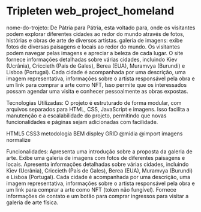 # Tripleten web_project_homeland

nome-do-trojeto: De Pátria para Pátria, esta voltado para, onde os visitantes podem explorar diferentes cidades ao redor do mundo através de fotos, histórias e obras de arte de diversos artistas.
 galeria de imagens: exibe fotos de diversas paisagens e locais ao redor do mundo. Os visitantes podem navegar pelas imagens e apreciar a beleza de cada lugar.
 O site fornece informações detalhadas sobre várias cidades, incluindo Kiev (Ucrânia), Criccieth (País de Gales), Berea (EUA), Muramvya (Burundi) e Lisboa (Portugal). Cada cidade é acompanhada por uma descrição, uma imagem representativa, informações sobre o artista responsável pela obra e um link para comprar a arte como NFT, Isso permite que os interessados possam agendar uma visita e conhecer pessoalmente as obras expostas.




Tecnologias Utilizadas:
O projeto é estruturado de forma modular, com arquivos separados para HTML, CSS, JavaScript e imagens. Isso facilita a manutenção e a escalabilidade do projeto, permitindo que novas funcionalidades e páginas sejam adicionadas com facilidade.

HTML5
CSS3
metodologia BEM
displey GRID
@midia 
@import
imagens
normalize

Funcionalidades:
Apresenta uma introdução sobre a proposta da galeria de arte.
Exibe uma galeria de imagens com fotos de diferentes paisagens e locais.
Apresenta informações detalhadas sobre várias cidades, incluindo Kiev (Ucrânia), Criccieth (País de Gales), Berea (EUA), Muramvya (Burundi) e Lisboa (Portugal).
Cada cidade é acompanhada por uma descrição, uma imagem representativa, informações sobre o artista responsável pela obra e um link para comprar a arte como NFT (token não fungível).
Fornece informações de contato e um botão para comprar ingressos para visitar a galeria de arte física.

